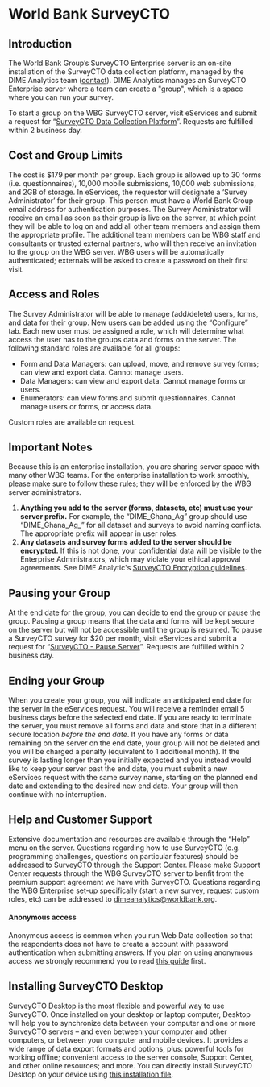 # World Bank SurveyCTO

## Introduction

The World Bank Group’s SurveyCTO Enterprise server is an on-site installation of the SurveyCTO data collection platform,
managed by the DIME Analytics team ([contact](mailto:dimeanalytics@worldbank.org)).
DIME Analytics manages an SurveyCTO Enterprise server where a team can create a "group",
which is a space where you can run your survey.

To start a group on the WBG SurveyCTO server,
visit eServices and submit a request for
“[SurveyCTO Data Collection Platform](https://worldbankgroup.service-now.com/wbg?id=wbg_sc_catalog&sys_id=7d1e71b86f16d340db112d232e3ee4aa)”.
Requests are fulfilled within 2 business day.


## Cost and Group Limits
The cost is $179 per month per group.
Each group is allowed up to 30 forms (i.e. questionnaires),
10,000 mobile submissions, 10,000 web submissions, and 2GB of storage.
In eServices, the requestor will designate a ‘Survey Administrator’ for their group.
This person must have a World Bank Group email address for authentication purposes.
The Survey Administrator will receive an email as soon as their group is live on the server,
at which point they will be able to log on and add all other team members and assign them the appropriate profile.
The additional team members can be WBG staff and consultants or trusted external partners,
who will then receive an invitation to the group on the WBG server.
WBG users will be automatically authenticated;
externals will be asked to create a password on their first visit.

## Access and Roles
The Survey Administrator will be able to manage (add/delete) users, forms, and data for their group.
New users can be added using the “Configure” tab.
Each new user must be assigned a role,
which will determine what access the user has to the groups data and forms on the server.
The following standard roles are available for all groups:

- Form and Data Managers: can upload, move, and remove survey forms; can view and export data. Cannot manage users.
- Data Managers: can view and export data. Cannot manage forms or users.
- Enumerators: can view forms and submit questionnaires. Cannot manage users or forms, or access data.

Custom roles are available on request.
## Important Notes
Because this is an enterprise installation, you are sharing server space with many other WBG teams.
For the enterprise installation to work smoothly, please make sure to follow these rules; they will be enforced by the WBG server administrators.

1.	**Anything you add to the server (forms, datasets, etc) must use your server prefix.**
For example, the “DIME_Ghana_Ag” group should use “DIME_Ghana_Ag_” for all dataset and surveys to avoid naming conflicts.
The appropriate prefix will appear in user roles.
2.	**Any datasets and survey forms added to the server should be encrypted.**
If this is not done, your confidential data will be visible to the Enterprise Administrators,
which may violate your ethical approval agreements. See DIME Analytic's [SurveyCTO Encryption guidelines](https://osf.io/gh4y8/).

## Pausing your Group
At the end date for the group, you can decide to end the group or pause the group.
Pausing a group means that the data and forms will be kept secure on the server but will not be accessible until the group is resumed.
To pause a SurveyCTO survey for $20 per month, visit eServices and submit a request for
“[SurveyCTO - Pause Server](https://worldbankgroup.service-now.com/wbg?id=wbg_sc_catalog&sys_id=87ebb44ddbc1dc10d37979668c961931)”.
Requests are fulfilled within 2 business day.

## Ending your Group
When you create your group, you will indicate an anticipated end date for the server in the eServices request.
You will receive a reminder email 5 business days before the selected end date.
If you are ready to terminate the server, you must remove all forms and data and store that in a different secure location _before the end date_.
If you have any forms or data remaining on the server on the end date,
your group will not be deleted and you will be charged a penalty (equivalent to 1 additional month).
If the survey is lasting longer than you initially expected and you instead would like to keep your server past the end date,
you must submit a new eServices request with the same survey name,
starting on the planned end date and extending to the desired new end date.
Your group will then continue with no interruption.

## Help and Customer Support
Extensive documentation and resources are available through the “Help” menu on the server.
Questions regarding how to use SurveyCTO (e.g. programming challenges, questions on particular features)
should be addressed to SurveyCTO through the Support Center.
Please make Support Center requests through the WBG SurveyCTO server to benfit from the premium support agreement we have with SurveyCTO.
Questions regarding the WBG Enterprise set-up specifically (start a new survey, request custom roles, etc)
can be addressed to [dimeanalytics@worldbank.org](mailto:dimeanalytics@worldbank.org).

#### Anonymous access

Anonymous access is common when you run Web Data collection so that the respondents
does not have to create a account with password authentication when submitting answers.
If you plan on using anonymous access we strongly recommend you to read
[this guide](https://github.com/dime-worldbank/dimeanalytics/blob/master/scto/scto-anonymous-access-guide.md) first.

## Installing SurveyCTO Desktop
SurveyCTO Desktop is the most flexible and powerful way to use SurveyCTO.
Once installed on your desktop or laptop computer,
Desktop will help you to synchronize data between your computer and one or more SurveyCTO servers –
and even between your computer and other computers, or between your computer and mobile devices.
It provides a wide range of data export formats and options,
plus: powerful tools for working offline; convenient access to the server console, Support Center, and other online resources; and more.
You can directly install SurveyCTO Desktop on your device using [this installation file](https://docs.surveycto.com/desktop/).
